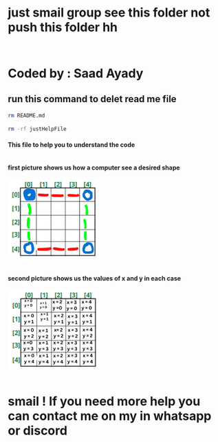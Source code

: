 # just smail group see this folder not push this folder hh <br /><br />
# Coded by : Saad Ayady <br />
## run this command to delet read me file <br />
```bash
rm README.md
```
```bash
rm -rf justHelpFile
```
#### This file to help you to understand the code <br /><br />
#### first picture shows us how a computer see a desired shape<br />
![1](/justHelpFile/1.png)
<br /><br />
#### second picture shows us the values ​​of x and y in each case <br />
![2](/justHelpFile/2.png)
<br /><br />
# smail ! If you need more help you can contact me on my in whatsapp or discord
